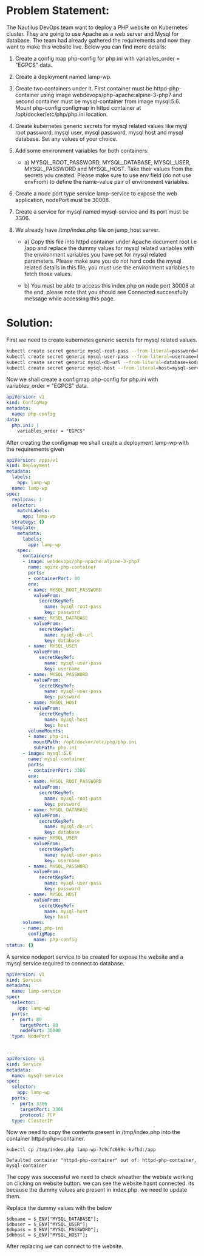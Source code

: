 # **Problem Statement:**
The Nautilus DevOps team want to deploy a PHP website on Kubernetes cluster. They are going to use Apache as a web server and Mysql for database. The team had already gathered the requirements and now they want to make this website live. Below you can find more details:



  1) Create a config map php-config for php.ini with variables_order = "EGPCS" data.


  2) Create a deployment named lamp-wp.


  3) Create two containers under it. First container must be httpd-php-container using image webdevops/php-apache:alpine-3-php7 and second container must be mysql-container from image mysql:5.6. Mount php-config configmap in httpd container at /opt/docker/etc/php/php.ini location.


  4) Create kubernetes generic secrets for mysql related values like myql root password, mysql user, mysql password, mysql host and mysql database. Set any values of your choice.


  5) Add some environment variables for both containers:


     - a) MYSQL_ROOT_PASSWORD, MYSQL_DATABASE, MYSQL_USER, MYSQL_PASSWORD and MYSQL_HOST. Take their values from the secrets you created. Please make sure to use env field (do not use envFrom) to define the name-value pair of environment variables.


  6) Create a node port type service lamp-service to expose the web application, nodePort must be 30008.


  7) Create a service for mysql named mysql-service and its port must be 3306.


  8) We already have /tmp/index.php file on jump_host server.


     - a) Copy this file into httpd container under Apache document root i.e /app and replace the dummy values for mysql related variables with the environment variables you have set for mysql related parameters. Please make sure you do not hard code the mysql related details in this file, you must use the environment variables to fetch those values.


     - b) You must be able to access this index.php on node port 30008 at the end, please note that you should see Connected successfully message while accessing this page.

# **Solution:**

First we need to create kubernetes generic secrets for mysql related values.

```bash
kubectl create secret generic mysql-root-pass --from-literal=password=R00t
kubectl create secret generic mysql-user-pass --from-literal=username=kodekloud_pop --from-literal=password=BruCStnMT5
kubectl create secret generic mysql-db-url --from-literal=database=kodekloud_db5
kubectl create secret generic mysql-host --from-literal=host=mysql-service
```
Now we shall create a configmap php-config for php.ini with variables_order = "EGPCS" data.
```yaml
apiVersion: v1
kind: ConfigMap
metadata:
  name: php-config
data:
  php.ini: |
    variables_order = "EGPCS"

```
After creating the configmap we shall create a deployment lamp-wp with the requirements given

```yaml
apiVersion: apps/v1
kind: Deployment
metadata:
  labels:
    app: lamp-wp
  name: lamp-wp
spec:
  replicas: 1
  selector:
    matchLabels:
      app: lamp-wp
  strategy: {}
  template:
    metadata:
      labels:
        app: lamp-wp
    spec:
      containers:
      - image: webdevops/php-apache:alpine-3-php7
        name: nginx-php-container
        ports:
        - containerPort: 80
        env:
        - name: MYSQL_ROOT_PASSWORD
          valueFrom:
            secretKeyRef:
              name: mysql-root-pass
              key: password
        - name: MYSQL_DATABASE
          valueFrom:
            secretKeyRef:
              name: mysql-db-url
              key: database
        - name: MYSQL_USER
          valueFrom:
            secretKeyRef:
              name: mysql-user-pass
              key: username
        - name: MYSQL_PASSWORD
          valueFrom:
            secretKeyRef:
              name: mysql-user-pass
              key: password
        - name: MYSQL_HOST
          valueFrom:
            secretKeyRef:
              name: mysql-host
              key: host
        volumeMounts:
        - name: php-ini
          mountPath: /opt/docker/etc/php/php.ini
          subPath: php.ini
      - image: mysql:5.6
        name: mysql-container
        ports:
        - containerPort: 3306
        env:
        - name: MYSQL_ROOT_PASSWORD
          valueFrom:
            secretKeyRef:
              name: mysql-root-pass
              key: password
        - name: MYSQL_DATABASE
          valueFrom:
            secretKeyRef:
              name: mysql-db-url
              key: database
        - name: MYSQL_USER
          valueFrom:
            secretKeyRef:
              name: mysql-user-pass
              key: username
        - name: MYSQL_PASSWORD
          valueFrom:
            secretKeyRef:
              name: mysql-user-pass
              key: password
        - name: MYSQL_HOST
          valueFrom:
            secretKeyRef:
              name: mysql-host
              key: host
      volumes:
      - name: php-ini
        configMap:
          name: php-config
status: {}
```
A service nodeport service to be created for expose the website and a mysql service required to connect to database.

```yaml
apiVersion: v1
kind: Service
metadata:
  name: lamp-service
spec:
  selector:
    app: lamp-wp
  ports:
  -  port: 80
     targetPort: 80
     nodePort: 30008
  type: NodePort
  

---
apiVersion: v1
kind: Service
metadata:
  name: mysql-service
spec:
  selector:
    app: lamp-wp
  ports:
  -  port: 3306
     targetPort: 3306
     protocol: TCP
  type: ClusterIP
```

Now we need to copy the contents present in /tmp/index.php into the container httpd-php=container.

```
kubectl cp /tmp/index.php lamp-wp-7c9cfc699c-kvfhd:/app
```
```
Defaulted container "httpd-php-container" out of: httpd-php-container, mysql-container
```
The copy was successful we need to check wheather the webiste working on clicking on website button.
we can see the website hasnt connected. its because the dummy values are present in index.php. we need to update them.

Replace the dummy values with the below
```
$dbname = $_ENV["MYSQL_DATABASE"];
$dbuser = $_ENV["MYSQL_USER"];
$dbpass = $_ENV["MYSQL_PASSWORD"];
$dbhost = $_ENV["MYSQL_HOST"];
```
After replacing we can connect to the website.
